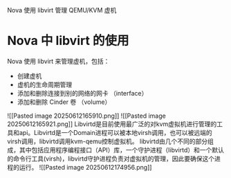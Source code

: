 Nova 使用 libvirt 管理 QEMU/KVM 虚机
# Nova 中 libvirt 的使用
Nova 使用 libvirt 来管理虚机，包括：
- 创建虚机
- 虚机的生命周期管理
- 添加和删除连接到别的网络的网卡 （interface）
- 添加和删除 Cinder 卷 （volume）

![[Pasted image 20250612165910.png]]
![[Pasted image 20250612165921.png]]
Libvirtd是目前使用最广泛的对kvm虚拟机进行管理的工具和api。Libvirtd是一个Domain进程可以被本地virsh调用，也可以被远端的virsh调用，libvirtd调用kvm-qemu控制虚拟机。
libvirtd由几个不同的部分组成，其中包括应用程序编程接口（API）库，一个守护进程（libvirtd）和一个默认的命令行工具(virsh)，libvirtd守护进程负责对虚拟机的管理，因此要确保这个进程的运行。
![[Pasted image 20250612174956.png]]